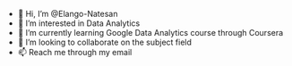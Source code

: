 - 👋 Hi, I’m @Elango-Natesan
- 👀 I’m interested in Data Analytics
- 🌱 I’m currently learning Google Data Analytics course through Coursera
- 💞️ I’m looking to collaborate on the subject field
- 📫 Reach me through my email

<!---
Elango-Natesan/Elango-Natesan is a ✨ special ✨ repository because its `README.md` (this file) appears on your GitHub profile.
You can click the Preview link to take a look at your changes.
--->
